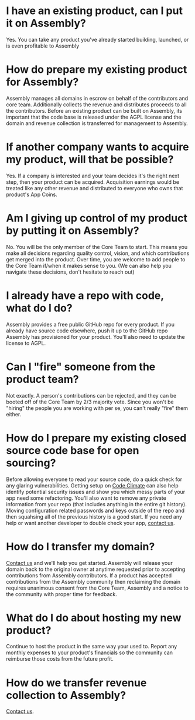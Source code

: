 # I have an existing product, can I put it on Assembly?

Yes. You can take any product you've already started building, launched, or is even profitable to Assembly

# How do prepare my existing product for Assembly?

Assembly manages all domains in escrow on behalf of the contributors and core team. Additionally collects the revenue and distributes proceeds to all the contributors. Before an existing product can be built on Assembly, its important that the code base is released under the AGPL license and the domain and revenue collection is transferred for management to Assembly.

# If another company wants to acquire my product, will that be possible?

Yes. If a company is interested and your team decides it's the right next step, then your product can be acquired. Acquisition earnings would be treated like any other revenue and distributed to everyone who owns that product's App Coins.

# Am I giving up control of my product by putting it on Assembly?

No. You will be the only member of the Core Team to start. This means you make all decisions regarding quality control, vision, and which contributions get merged into the product. Over time, you are welcome to add people to the Core Team if/when it makes sense to you. (We can also help you navigate these decisions, don't hesitate to reach out)

# I already have a repo with code, what do I do?

Assembly provides a free public GitHub repo for every product. If you already have source code elsewhere, push it up to the GitHub repo Assembly has provisioned for your product. You'll also need to update the license to AGPL.

# Can I "fire" someone from the product team?

Not exactly. A person's contributions can be rejected, and they can be booted off of the Core Team by 2/3 majority vote. Since you won't be "hiring" the people you are working with per se, you can't really "fire" them either.

# How do I prepare my existing closed source code base for open sourcing?

Before allowing everyone to read your source code, do a quick check for any glaring vulnerabilities. Getting setup on [Code Climate](https://codeclimate.com/) can also help identify potential security issues and show you which messy parts of your app need some refactoring. You'll also want to remove any private information from your repo (that includes anything in the entire git history). Moving configuration related passwords and keys outside of the repo and then squahsing all of the previous history is a good start. If you need any help or want another developer to double check your app, [contact us](mailto:support@assembly.com).

# How do I transfer my domain?

[Contact us](mailto:support@assembly.com) and we'll help you get started. Assembly will release your domain back to the original owner at anytime requested prior to accepting contributions from Assembly contributors. If a product has accepted contributions from the Assembly community then reclaiming the domain requires unanimous consent from the Core Team, Assembly and a notice to the community with proper time for feedback.

# What do I do about hosting my new product?

Continue to host the product in the same way your used to. Report any monthly expenses to your product's financials so the community can reimburse those costs from the future profit.

# How do we transfer revenue collection to Assembly?

[Contact us](mailto:support@assembly.com).
